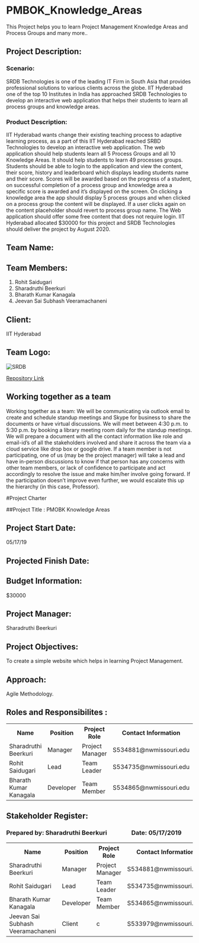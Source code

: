 # PMBOK_Knowledge_Areas
This Project helps you to learn Project Management Knowledge Areas and Process Groups and many more..
## Project Description:  
### Scenario:  
SRDB Technologies is one of the leading IT Firm in South Asia that provides professional solutions to various clients across the globe.
IIT Hyderabad one of the top 10 Institutes in India has approached SRDB Technologies to develop an interactive web application that helps their students to learn all process groups and knowledge areas.
### Product Description: 
IIT Hyderabad wants change their existing teaching process to adaptive learning process, as a part of this IIT Hyderabad reached SRBD Technologies to develop an interactive web application. The web application should help students learn all 5 Process Groups and all 10 Knowledge Areas. It should help students to learn 49 processes groups. Students should be able to login to the application and view the content, their score, history and leaderboard which displays leading students name and their score. Scores will be awarded based on the progress of a student, on successful completion of a process group and knowledge area a specific score is awarded and it’s displayed on the screen. On clicking a knowledge area the app should display 5 process groups and when clicked on a process group the content will be displayed. If a user clicks again on the content placeholder should revert to process group name. The Web application should offer some free content that does not require login. IIT Hyderabad allocated $30000 for this project and SRDB Technologies should deliver the project by August 2020.
## Team Name:
## Team Members:
1. Rohit Saidugari
1. Sharadruthi Beerkuri
1. Bharath Kumar Kanagala
1. Jeevan Sai Subhash Veeramachaneni

## Client: 
IIT Hyderabad 

 
## Team Logo:
 
![SRDB](https://raw.githubusercontent.com/Rohith-saidugari/PMBOK_Knowledge_Areas/master/Logo.PNG "SRDB")
 

[Repository Link](https://github.com/Rohith-saidugari/PMBOK_Knowledge_Areas/)

## Working together as a team

Working together as a team:
We will be communicating via outlook email to create and schedule standup meetings and Skype for business to share the documents or have virtual discussions. We will meet between 4:30 p.m. to 5:30 p.m. by booking a library meeting room daily for the standup meetings. We will prepare a document with all the contact information like role and email-id’s of all the stakeholders involved and share it across the team via a cloud service like drop box or google drive. 
If a team member is not participating, one of us (may be the project manager) will take a lead and have in-person discussions to know if that person has any concerns with other team members, or lack of confidence to participate and act accordingly to resolve the issue and make him/her involve going forward. If the participation doesn’t improve even further, we would escalate this up the hierarchy (in this case, Professor).

#Project Charter 

##Project Title : 
PMOBK Knowledge Areas
## Project Start Date: 
05/17/19                
## Projected Finish Date: 
## Budget Information: 
$30000
## Project Manager: 
Sharadruthi Beerkuri
## Project Objectives:
To create a simple website which helps in learning Project Management.
## Approach:
 Agile Methodology.


##  Roles and Responsibilites :

<table>
  <tr>
    <th>Name</th>
    <th>Position</th>
    <th>Project Role</th>
    <th>Contact Information</th>
  </tr>
  <tr>
    <td>Sharadruthi Beerkuri</td>
    <td>Manager</td>
    <td>Project Manager</td>
    <td>S534881@nwmissouri.edu<td>
  </tr>
  <tr>
    <td>Rohit Saidugari</td>
    <td>Lead</td>
    <td>Team Leader</td>
    <td>S534735@nwmissouri.edu</td>
  </tr>
  <tr>
    <td>Bharath Kumar Kanagala</td>
    <td>Developer</td>
    <td>Team Member</td>
    <td>S534865@nwmissouri.edu</td>
  </tr>
</table>



## Stakeholder Register:


### Prepared by: Sharadruthi Beerkuri &nbsp;&nbsp;&nbsp;&nbsp;&nbsp;&nbsp;&nbsp;&nbsp;&nbsp;&nbsp;&nbsp;&nbsp;&nbsp;&nbsp;&nbsp;  Date: 05/17/2019

<table>
  <tr>
    <th>Name</th>
    <th>Position</th>
    <th>Project Role</th>
    <th>Contact Information</th>
  </tr>
  <tr>
    <td>Sharadruthi Beerkuri</td>
    <td>Manager</td>
    <td>Project Manager</td>
    <td>S534881@nwmissouri.edu<td>
  </tr>
  <tr>
    <td>Rohit Saidugari</td>
    <td>Lead</td>
    <td>Team Leader</td>
    <td>S534735@nwmissouri.edu</td>
  </tr>
  <tr>
    <td>Bharath Kumar Kanagala</td>
    <td>Developer</td>
    <td>Team Member</td>
    <td>S534865@nwmissouri.edu</td>
  </tr>
  <tr>
    <td>Jeevan Sai Subhash Veeramachaneni</td>
    <td>Client </td>
    <td>c</td>
    <td>S533979@nwmissouri.edu</td>
  </tr>
</table>

